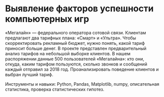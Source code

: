 # Выявление факторов успешности компьютерных игр
«Мегалайн» — федерального оператора сотовой связи. Клиентам предлагают два тарифных плана: «Смарт» и «Ультра». Чтобы скорректировать рекламный бюджет, нужно понять, какой тариф приносит больше денег. В проекте представлен предварительный анализ тарифов на небольшой выборке клиентов. В нашем распоряжении данные 500 пользователей «Мегалайна»: кто они, откуда, каким тарифом пользуются, сколько звонков и сообщений каждый отправил за 2018 год. Проанализировать поведение клиентов и выбран лучший тариф.

Инструменты и навыки: Python, Pandas, Matplotlib, numpy, описательная статистика, проверка статистических гипотез.
